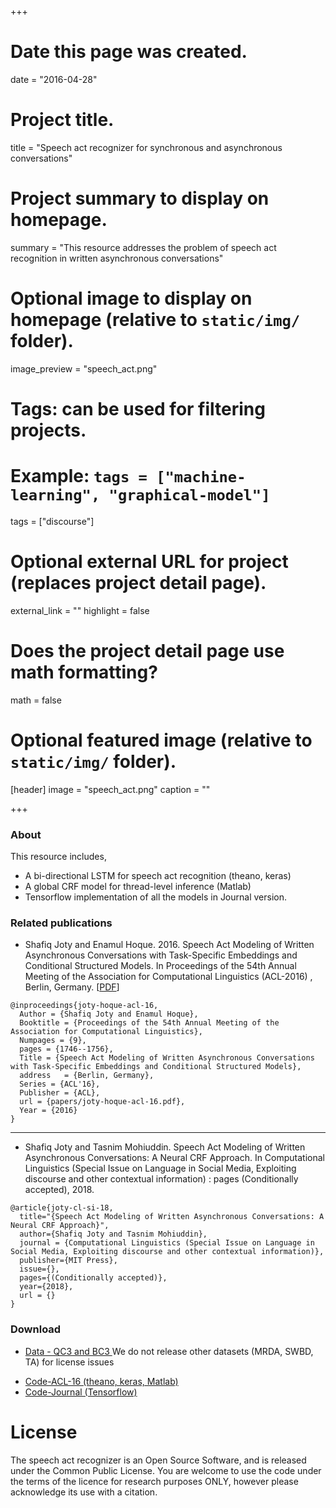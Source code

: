 +++
# Date this page was created.
date = "2016-04-28"

# Project title.
title = "Speech act recognizer for synchronous and asynchronous conversations"

# Project summary to display on homepage.
summary = "This resource addresses the problem of speech act recognition in written asynchronous conversations"

# Optional image to display on homepage (relative to `static/img/` folder).
image_preview = "speech_act.png"

# Tags: can be used for filtering projects.
# Example: `tags = ["machine-learning", "graphical-model"]`
tags = ["discourse"]

# Optional external URL for project (replaces project detail page).
external_link = ""
highlight = false
# Does the project detail page use math formatting?
math = false

# Optional featured image (relative to `static/img/` folder).
[header]
image = "speech_act.png"
caption = ""

+++


### About
This resource includes,

- A bi-directional LSTM for speech act recognition (theano, keras)
- A global CRF model for thread-level inference (Matlab)
- Tensorflow implementation of all the models in Journal version.

### Related publications
- Shafiq Joty and Enamul Hoque. 2016. Speech Act Modeling of Written Asynchronous Conversations with Task-Specific Embeddings and Conditional Structured Models. In Proceedings of the 54th Annual Meeting of the Association for Computational Linguistics (ACL-2016) , Berlin, Germany. [[PDF](http://alt.qcri.org/~sjoty/paper/speech-act-acl-16.pdf)]


```
@inproceedings{joty-hoque-acl-16,
  Author = {Shafiq Joty and Enamul Hoque},
  Booktitle = {Proceedings of the 54th Annual Meeting of the Association for Computational Linguistics},
  Numpages = {9},
  pages = {1746--1756},
  Title = {Speech Act Modeling of Written Asynchronous Conversations with Task-Specific Embeddings and Conditional Structured Models},
  address   = {Berlin, Germany},
  Series = {ACL'16},
  Publisher = {ACL},
  url = {papers/joty-hoque-acl-16.pdf},
  Year = {2016}
} 
```

---

- Shafiq Joty and Tasnim Mohiuddin. Speech Act Modeling of Written Asynchronous Conversations: A Neural CRF Approach. In Computational Linguistics (Special Issue on Language in Social Media, Exploiting discourse and other contextual information) : pages (Conditionally accepted), 2018.

```
@article{joty-cl-si-18,
  title="{Speech Act Modeling of Written Asynchronous Conversations: A Neural CRF Approach}",
  author={Shafiq Joty and Tasnim Mohiuddin},
  journal = {Computational Linguistics (Special Issue on Language in Social Media, Exploiting discourse and other contextual information)},
  publisher={MIT Press},
  issue={},
  pages={(Conditionally accepted)},
  year={2018},
  url = {}
}
```


### Download
- [Data - QC3 and BC3 ](http://alt.qcri.org/tools/speech-act/corpus.zip) We do not release other datasets (MRDA, SWBD, TA) for license issues
<!--- - [Code (drafty)](http://alt.qcri.org/tools/speech-act/code.zip)-->
- [Code-ACL-16 (theano, keras, Matlab)](http://alt.qcri.org/tools/speech-act/code.zip)
- [Code-Journal (Tensorflow)](https://github.com/ntunlpsg/speech-act)

# License
The speech act recognizer is an Open Source Software, and is released under the Common Public License. You are welcome to use the code under the terms of the licence for research purposes ONLY, however please acknowledge its use with a citation.
